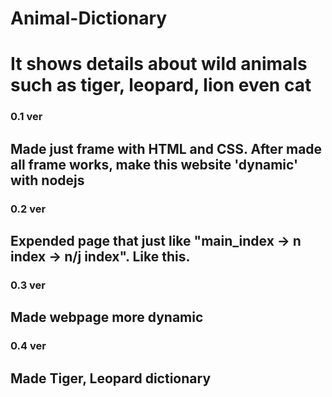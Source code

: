 # Animal-Dictionary

# It shows details about wild animals such as tiger, leopard, lion even cat

### 0.1 ver
## Made just frame with HTML and CSS. After made all frame works, make this website 'dynamic' with nodejs

### 0.2 ver 
## Expended page that just like "main_index -> n index -> n/j index". Like this.

### 0.3 ver
## Made webpage more dynamic

### 0.4 ver
## Made Tiger, Leopard dictionary
